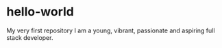 # hello-world
My very first repository
I am a young, vibrant, passionate and aspiring full stack developer.
